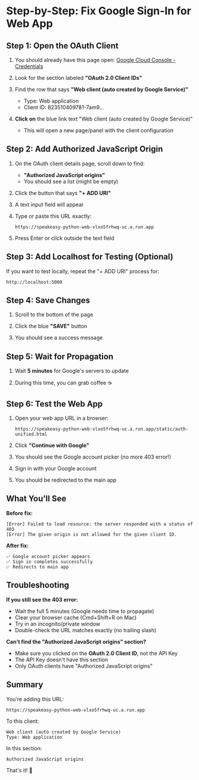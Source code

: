 # Step-by-Step: Fix Google Sign-In for Web App

## Step 1: Open the OAuth Client

1. You should already have this page open: [Google Cloud Console - Credentials](https://console.cloud.google.com/apis/credentials?project=modular-analog-476221-h8)

2. Look for the section labeled **"OAuth 2.0 Client IDs"**

3. Find the row that says **"Web client (auto created by Google Service)"**
   - Type: Web application
   - Client ID: 823510409781-7am9...

4. **Click on** the blue link text "Web client (auto created by Google Service)"
   - This will open a new page/panel with the client configuration

## Step 2: Add Authorized JavaScript Origin

1. On the OAuth client details page, scroll down to find:
   - **"Authorized JavaScript origins"**
   - You should see a list (might be empty)

2. Click the button that says **"+ ADD URI"**

3. A text input field will appear

4. Type or paste this URL exactly:
   ```
   https://speakeasy-python-web-vlxo5frhwq-uc.a.run.app
   ```

5. Press Enter or click outside the text field

## Step 3: Add Localhost for Testing (Optional)

If you want to test locally, repeat the "+ ADD URI" process for:
```
http://localhost:5000
```

## Step 4: Save Changes

1. Scroll to the bottom of the page

2. Click the blue **"SAVE"** button

3. You should see a success message

## Step 5: Wait for Propagation

1. Wait **5 minutes** for Google's servers to update

2. During this time, you can grab coffee ☕

## Step 6: Test the Web App

1. Open your web app URL in a browser:
   ```
   https://speakeasy-python-web-vlxo5frhwq-uc.a.run.app/static/auth-unified.html
   ```

2. Click **"Continue with Google"**

3. You should see the Google account picker (no more 403 error!)

4. Sign in with your Google account

5. You should be redirected to the main app

## What You'll See

**Before fix:**
```
[Error] Failed to load resource: the server responded with a status of 403
[Error] The given origin is not allowed for the given client ID.
```

**After fix:**
```
✅ Google account picker appears
✅ Sign in completes successfully
✅ Redirects to main app
```

## Troubleshooting

**If you still see the 403 error:**
- Wait the full 5 minutes (Google needs time to propagate)
- Clear your browser cache (Cmd+Shift+R on Mac)
- Try in an incognito/private window
- Double-check the URL matches exactly (no trailing slash)

**Can't find the "Authorized JavaScript origins" section?**
- Make sure you clicked on the **OAuth 2.0 Client ID**, not the API Key
- The API Key doesn't have this section
- Only OAuth clients have "Authorized JavaScript origins"

## Summary

You're adding this URL:
```
https://speakeasy-python-web-vlxo5frhwq-uc.a.run.app
```

To this client:
```
Web client (auto created by Google Service)
Type: Web application
```

In this section:
```
Authorized JavaScript origins
```

That's it! 🎉

